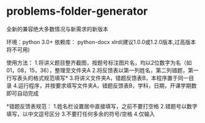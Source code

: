 # problems-folder-generator

全新的兼容绝大多数情况与新需求的新版本
 
环境：python 3.0+
依赖库：
python-docx
xlrd(建议1.0.0或1.2.0版本,过高版本将不可用)

使用方法：
1.将讲义题目整齐截图，按题号标注图片名，均以2位数字为名（如01，08，15，36），整理至文件夹A
2.将反馈表以第一列姓名，第二列错题，第一行写表头的格式规范填写*
3.将讲义文件夹A，错题反馈表B，本程序置于同一目录
4.运行程序，并按要求填写文件夹A，错题反馈表B，学科，日期，开课学期数即可自动完成


*错题反馈表规范：
1.姓名栏设置居中直接填写，之前不要打空格
2.错题号以数字填写，以中文逗号区分
3.不要打任何多余的符号/空格
4.仅输入
